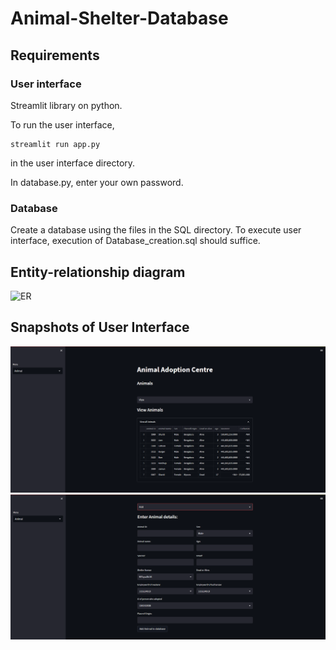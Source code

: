 # Animal-Shelter-Database

## Requirements
### User interface
Streamlit library on python.

To run the user interface, 
```
streamlit run app.py
```
in the user interface directory.

In database.py, enter your own password.

### Database
Create a database using the files in the SQL directory. To execute user interface, execution of Database_creation.sql should suffice. 
## Entity-relationship diagram 
![ER](Others/ER_Diagram.png)
## Snapshots of User Interface

![SS1](Others/ss1.png)
![SS2](Others/ss2.png)
